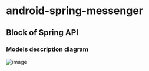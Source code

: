 # android-spring-messenger

## Block of Spring API 

### Models description diagram
![image](https://user-images.githubusercontent.com/96896318/166338127-ee364522-1001-42cc-bc7f-a261a0172ae6.png)

